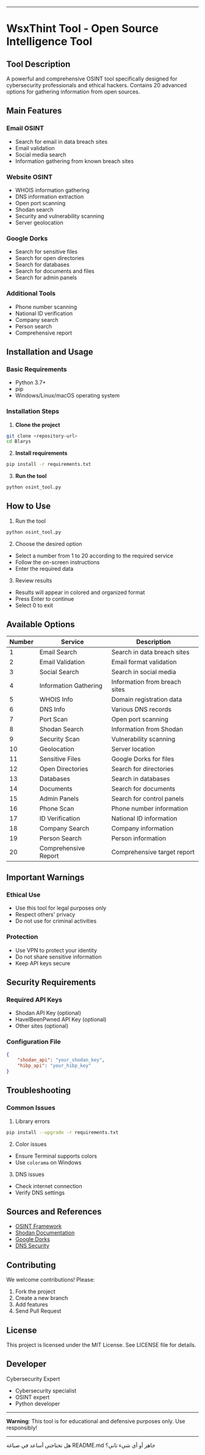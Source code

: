 
---
# WsxThint Tool - Open Source Intelligence Tool

## Tool Description

A powerful and comprehensive OSINT tool specifically designed for cybersecurity professionals and ethical hackers. Contains 20 advanced options for gathering information from open sources.

## Main Features

### Email OSINT

* Search for email in data breach sites
* Email validation
* Social media search
* Information gathering from known breach sites

### Website OSINT

* WHOIS information gathering
* DNS information extraction
* Open port scanning
* Shodan search
* Security and vulnerability scanning
* Server geolocation

### Google Dorks

* Search for sensitive files
* Search for open directories
* Search for databases
* Search for documents and files
* Search for admin panels

### Additional Tools

* Phone number scanning
* National ID verification
* Company search
* Person search
* Comprehensive report

## Installation and Usage

### Basic Requirements

* Python 3.7+
* pip
* Windows/Linux/macOS operating system

### Installation Steps

1. **Clone the project**

```bash
git clone <repository-url>
cd Blarys
```

2. **Install requirements**

```bash
pip install -r requirements.txt
```

3. **Run the tool**

```bash
python osint_tool.py
```

## How to Use

1. Run the tool

```bash
python osint_tool.py
```

2. Choose the desired option

* Select a number from 1 to 20 according to the required service
* Follow the on-screen instructions
* Enter the required data

3. Review results

* Results will appear in colored and organized format
* Press Enter to continue
* Select 0 to exit

## Available Options

| Number | Service               | Description                   |
| ------ | --------------------- | ----------------------------- |
| 1      | Email Search          | Search in data breach sites   |
| 2      | Email Validation      | Email format validation       |
| 3      | Social Search         | Search in social media        |
| 4      | Information Gathering | Information from breach sites |
| 5      | WHOIS Info            | Domain registration data      |
| 6      | DNS Info              | Various DNS records           |
| 7      | Port Scan             | Open port scanning            |
| 8      | Shodan Search         | Information from Shodan       |
| 9      | Security Scan         | Vulnerability scanning        |
| 10     | Geolocation           | Server location               |
| 11     | Sensitive Files       | Google Dorks for files        |
| 12     | Open Directories      | Search for directories        |
| 13     | Databases             | Search in databases           |
| 14     | Documents             | Search for documents          |
| 15     | Admin Panels          | Search for control panels     |
| 16     | Phone Scan            | Phone number information      |
| 17     | ID Verification       | National ID information       |
| 18     | Company Search        | Company information           |
| 19     | Person Search         | Person information            |
| 20     | Comprehensive Report  | Comprehensive target report   |

## Important Warnings

### Ethical Use

* Use this tool for legal purposes only
* Respect others' privacy
* Do not use for criminal activities

### Protection

* Use VPN to protect your identity
* Do not share sensitive information
* Keep API keys secure

## Security Requirements

### Required API Keys

* Shodan API Key (optional)
* HaveIBeenPwned API Key (optional)
* Other sites (optional)

### Configuration File

```json
{
    "shodan_api": "your_shodan_key",
    "hibp_api": "your_hibp_key"
}
```

## Troubleshooting

### Common Issues

1. Library errors

```bash
pip install --upgrade -r requirements.txt
```

2. Color issues

* Ensure Terminal supports colors
* Use `colorama` on Windows

3. DNS issues

* Check internet connection
* Verify DNS settings

## Sources and References

* [OSINT Framework](https://osintframework.com/)
* [Shodan Documentation](https://developer.shodan.io/)
* [Google Dorks](https://www.exploit-db.com/google-hacking-database)
* [DNS Security](https://dnssec-analyzer.verisignlabs.com/)

## Contributing

We welcome contributions! Please:

1. Fork the project
2. Create a new branch
3. Add features
4. Send Pull Request

## License

This project is licensed under the MIT License. See LICENSE file for details.

## Developer

Cybersecurity Expert

* Cybersecurity specialist
* OSINT expert
* Python developer


---

**Warning**: This tool is for educational and defensive purposes only. Use responsibly!

---

هل تحتاجني أساعد في صياغة README.md جاهز أو أي شيء ثاني؟
